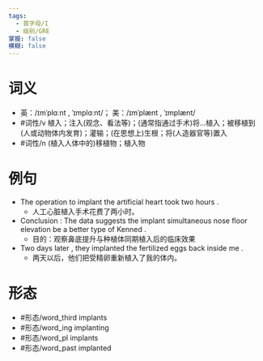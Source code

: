 ```yaml
---
tags:
  - 首字母/I
  - 级别/GRE
掌握: false
模糊: false
---
```

# 词义
- 英：/ɪmˈplɑːnt , ˈɪmplɑːnt/； 美：/ɪmˈplænt , ˈɪmplænt/
- #词性/v  植入；注入(观念、看法等)；(通常指通过手术)将…植入；被移植到(人或动物体内发育)；灌输；(在思想上)生根；将(人造器官等)置入
- #词性/n  (植入人体中的)移植物；植入物
# 例句
- The operation to implant the artificial heart took two hours .
	- 人工心脏植入手术花费了两小时。
- Conclusion : The data suggests the implant simultaneous nose floor elevation be a better type of Kenned .
	- 目的：观察鼻底提升与种植体同期植入后的临床效果
- Two days later , they implanted the fertilized eggs back inside me .
	- 两天以后，他们把受精卵重新植入了我的体内。
# 形态
- #形态/word_third implants
- #形态/word_ing implanting
- #形态/word_pl implants
- #形态/word_past implanted
